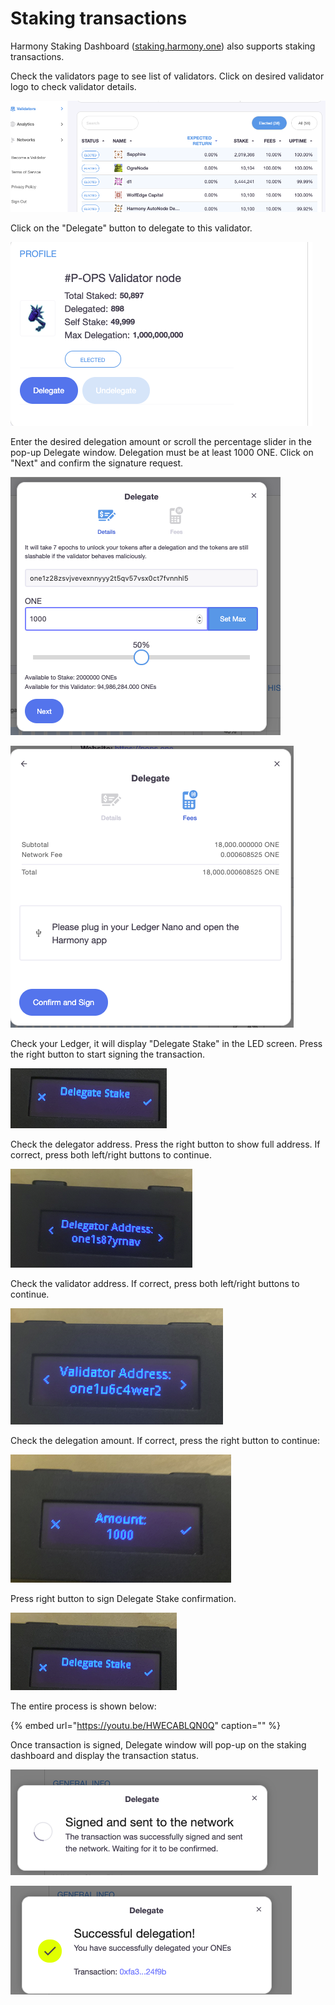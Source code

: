 # Staking transactions

Harmony Staking Dashboard \([staking.harmony.one](https://staking.harmony.one/validators)\) also supports staking transactions. 

Check the validators page to see list of validators. Click on desired validator logo to check validator details.

![](../../../.gitbook/assets/image%20%2855%29.png)

Click on the "Delegate" button to delegate to this validator.

![](../../../.gitbook/assets/image%20%285%29.png)

Enter the desired delegation amount or scroll the percentage slider in the pop-up Delegate window. Delegation must be at least 1000 ONE. Click on "Next" and confirm the signature request.

![](../../../.gitbook/assets/image%20%2826%29.png)

![](../../../.gitbook/assets/image%20%2818%29.png)

Check your Ledger, it will display "Delegate Stake" in the LED screen. Press the right button to start signing the transaction.

![](../../../.gitbook/assets/image%20%284%29.png)

Check the delegator address. Press the right button to show full address. If correct, press both left/right buttons to continue.

![](../../../.gitbook/assets/image%20%2811%29.png)

Check the validator address. If correct, press both left/right buttons to continue.

![](../../../.gitbook/assets/image%20%2887%29.png)

Check the delegation amount. If correct, press the right button to continue:

![](../../../.gitbook/assets/image%20%2895%29.png)

Press right button to sign Delegate Stake confirmation.

![](../../../.gitbook/assets/image%20%28153%29.png)

The entire process is shown below:

{% embed url="https://youtu.be/HWECABLQN0Q" caption="" %}

Once transaction is signed, Delegate window will pop-up on the staking dashboard and display the transaction status.

![](../../../.gitbook/assets/image%20%28149%29.png)

![](../../../.gitbook/assets/image%20%289%29.png)




